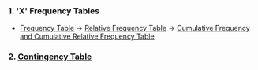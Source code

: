 ### 1. 'X' Frequency Tables
- [Frequency Table](https://github.com/WANG-JIAYIs/Sample-Code-for-BT1101/blob/main/%5BSC%5D-Descriptive-Analytics/%5BSC%5D-Data-Tabulation-and-Frequencies/%5BM%5D-Frequency-Table.md#frequency-table) &#8594; [Relative Frequency Table](https://github.com/WANG-JIAYIs/Sample-Code-for-BT1101/blob/main/%5BSC%5D-Descriptive-Analytics/%5BSC%5D-Data-Tabulation-and-Frequencies/%5BM%5D-Frequency-Table.md#relative-frequency-table) &#8594; [Cumulative Frequency and Cumulative Relative Frequency Table](https://github.com/WANG-JIAYIs/Sample-Code-for-BT1101/blob/main/%5BSC%5D-Descriptive-Analytics/%5BSC%5D-Data-Tabulation-and-Frequencies/%5BM%5D-Frequency-Table.md#cumulative-frequency-and-cumulative-relative-frequency-table)
### 2. [Contingency Table]([SC]-Descriptive-Analytics/[SC]-Data-Tabulation-and-Frequencies/[M]-Contingency-Table.md)
